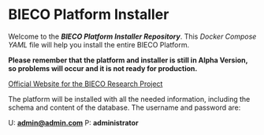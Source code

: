 # BIECO Platform Installer
Welcome to the ***BIECO Platform Installer Repository***. This *Docker Compose YAML* file will help you install the entire BIECO Platform.

**Please remember that the platform and installer is still in Alpha Version, so problems will occur and it is not ready for production.**

[Official Website for the BIECO Research Project](https://bieco.org)

The platform will be installed with all the needed information, including the schema and content of the database. The username and password are:

U: **admin@admin.com**
P: **administrator**
